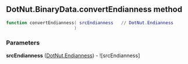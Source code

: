 ## DotNut.BinaryData.convertEndianness method


```lua
function convertEndianness( srcEndianness   // DotNut.Endianness
                          )
```


### Parameters

**srcEndianness** ([DotNut.Endianness](../../DotNut/Endianness.md)) - ![srcEndianness]

